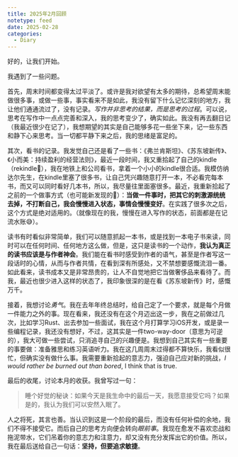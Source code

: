 ```yaml
---
title: 2025年2月回顾
notetype: feed
date: 2025-02-28
categories:
  - Diary
---
```

好的，让我们开始。

我遇到了一些问题。

首先，周末时间都变得太过平淡了。或许是我对欲望有太多的期待，总希望周末能做很多事，或做一些事，事实看来不是如此，我没有留下什么记忆深刻的地方，我让他们通通流过了，没有记录。*写作并非思考的结果，而是思考的过程*。可以说，思考在写作中一点点完善和深入，我的思考变少了，确实如此。我没有再去翻日记（我最近很少在记了），我想期望的其实是自己能够多花一些坐下来，记一些东西和静下心来思考。当一切都平静下来之后，我的思绪是富足的。

其次，看书的记录。我发觉自己还是看了一些书：《弗兰肯斯坦》、《苏东坡新传》、《小而美：持续盈利的经营法则》，最近一段时间，我又重拾起了自己的kindle（rekindle🤣），我在地铁上和公司看书，拿着一个小小的kindle很合适。我模仿纳达尔先生，在kindle里塞了很多书，让自己凭兴趣随意打开一本，不必看完每本书，而又可以同时看好几本书，所以，我尽量往里面塞很多。最近，我重新拾起了之前的一个做事方式（也可能新发现的🤣）：**当做一件事时，把其它的刺激源统统去掉，不打断自己，我会慢慢进入状态，事情会慢慢变好**。在实践了很多次之后，这个方式是绝对适用的。（就像现在的我，慢慢在进入写作的状态，前面都是在记流水账😅）。

读书有时看似非常简单，我们可以随意抓起一本书，或是找到一本电子书来读，同时可以在任何时间、任何地方这么做，但是，这只是读书的一个动作，**我认为真正的读书应该是与作者神会**。我们能在看书时感受到作者的语气，甚至是作者写这一段话时的心情，从而与作者共情，在看到深有所感处，又不禁想要感慨流泪一番。如此看来，读书成本又是非常昂贵的，让人不自觉地把它当做奢侈品来看待了。而我，最近也很少进入这样的状态了，我印象很深的是在看《苏东坡新传》时，感慨万千。

接着，我想讨论*勇气*。我在去年年终总结时，给自己定了一个要求，就是每个月做一件能力之外的事。现在看来，我还没有在这个月迈出这一步，我在之前做过几次，比如学习Rust、出去参加一些面试，我在这个月打算学习iOS开发，或是录一些编程记录，我还没有想好，不过，这其实是一件two-way-door（意思为可逆的），我大可做一些尝试，只消追寻自己的兴趣便是。我想到自己其实有一些重要的事要做：准备雅思和练习英语听力。我在这几周周末过得都不算快乐，我看似很忙，但确实没有做什么事。我需要重新拾起的意志力，强迫自己应对新的挑战，*I would rather be burned out than bored*, I think that is true. 

最后的收尾，讨论本月的收获。我曾写过一句：

> 睡个好觉的秘诀：如果今天是我生命中的最后一天，我愿意接受它吗？如果是的，我认为我们可以安然入眠了。

人之将死，其言也善。当认识到这是一个阶段的最后，而没有任何补偿的余地，我们不得不接受它。而后自己的思考方向便会转向*眼前事*。我现在愈发不喜欢恋战和拖泥带水，它们吊着你的意志力和注意力，却又没有充分发挥出它的价值。所以，我在最后送给自己一句话：**坚持，但要追求敏捷**。